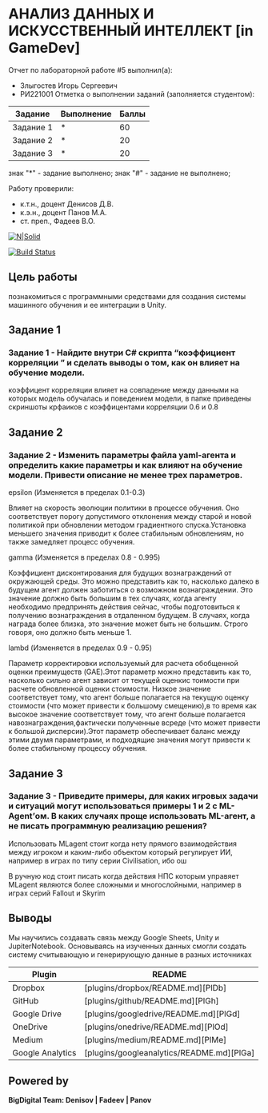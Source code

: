 # АНАЛИЗ ДАННЫХ И ИСКУССТВЕННЫЙ ИНТЕЛЛЕКТ [in GameDev]
Отчет по лабораторной работе #5 выполнил(а):
- Злыгостев Игорь Сергеевич
- РИ221001
Отметка о выполнении заданий (заполняется студентом):

| Задание | Выполнение | Баллы |
| ------ | ------ | ------ |
| Задание 1 | * | 60 |
| Задание 2 | * | 20 |
| Задание 3 | * | 20 |

знак "*" - задание выполнено; знак "#" - задание не выполнено;

Работу проверили:
- к.т.н., доцент Денисов Д.В.
- к.э.н., доцент Панов М.А.
- ст. преп., Фадеев В.О.

[![N|Solid](https://cldup.com/dTxpPi9lDf.thumb.png)](https://nodesource.com/products/nsolid)

[![Build Status](https://travis-ci.org/joemccann/dillinger.svg?branch=master)](https://travis-ci.org/joemccann/dillinger)

## Цель работы
познакомиться с программными средствами для создания системы машинного обучения и ее интеграции в Unity.

## Задание 1
### Задание 1 - Найдите внутри C# скрипта “коэффициент корреляции ” и сделать выводы о том, как он влияет на обучение модели.

коэффицент корреляции влияет на совпадение между данными на которых модель обучалась и поведением модели, в папке приведены скриншоты крфаиков с коэффицентами корреляции 0.6 и 0.8

## Задание 2
### Задание 2 - Изменить параметры файла yaml-агента и определить какие параметры и как влияют на обучение модели. Привести описание не менее трех параметров.

epsilon (Изменяется в пределах 0.1-0.3)

Влияет на скорость эволюции политики в процессе обучения. Оно соответствует порогу допустимого отклонения между старой и новой политикой при обновлении методом градиентного спуска.Установка меньшего значения приводит к более стабильным обновлениям, но также замедляет процесс обучения.

gamma (Изменяется в пределах 0.8 - 0.995)

Коэффициент дисконтирования для будущих вознаграждений от окружающей среды. Это можно представить как то, насколько далеко в будущем агент должен заботиться о возможном вознаграждении. Это значение должно быть большим в тех случаях, когда агенту необходимо предпринять действия сейчас, чтобы подготовиться к получению вознаграждения в отдаленном будущем. В случаях, когда награда более близка, это значение может быть не большим. Строго говоря, оно должно быть меньше 1.

lambd (Изменяется в пределах 0.9 - 0.95)

Параметр корректировки используемый для расчета обобщенной оценки преимуществ (GAE).Этот параметр можно представить как то, насколько сильно агент зависит от текущей оценкис тоимости при расчете обновленной оценки стоимости. Низкое значение соответствует тому, что агент больше полагается на текущую оценку стоимости (что может привести к большому смещению),в то время как высокое значение соответствует тому, что агент больше полагается навознаграждения,фактически полученные всреде (что может привести к большой дисперсии).Этот параметр обеспечивает баланс между этими двумя параметрами, и подходящие значения могут привести к более стабильному процессу обучения.

## Задание 3
### Задание 3 - Приведите примеры, для каких игровых задачи и ситуаций могут использоваться примеры 1 и 2 с ML-Agent’ом. В каких случаях проще использовать ML-агент, а не писать программную реализацию решения?

Использовать MLagent стоит когда нету прямого взаимодействия между игроком и каким-либо объектом который регулирует ИИ, например в играх по типу серии Civilisation, ибо ош

В ручную код стоит писать когда действия НПС которым управяет MLagent являются более сложными и многослойными, например в играх серий Fallout и Skyrim

## Выводы

Мы научились создавать связь между Google Sheets, Unity и JupiterNotebook. Основываясь на изученных данных смогли создать систему считывающую и генерирующую данные в разных источниках

| Plugin | README |
| ------ | ------ |
| Dropbox | [plugins/dropbox/README.md][PlDb] |
| GitHub | [plugins/github/README.md][PlGh] |
| Google Drive | [plugins/googledrive/README.md][PlGd] |
| OneDrive | [plugins/onedrive/README.md][PlOd] |
| Medium | [plugins/medium/README.md][PlMe] |
| Google Analytics | [plugins/googleanalytics/README.md][PlGa] |

## Powered by

**BigDigital Team: Denisov | Fadeev | Panov**
